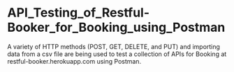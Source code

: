 # API_Testing_of_Restful-Booker_for_Booking_using_Postman
A variety of HTTP methods (POST, GET, DELETE, and PUT) and importing data from a csv file are being used to test a collection of APIs for Booking at restful-booker.herokuapp.com using Postman.
